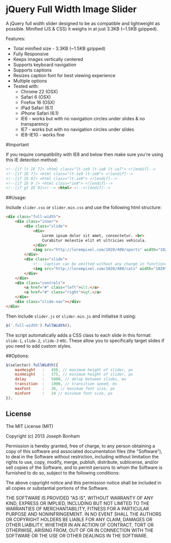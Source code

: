 # jQuery Full Width Image Slider

A jQuery full width slider designed to be as compatible and lightweight as possible. Minified (JS & CSS) it weighs in at just 3.3KB (~1.5KB gzipped).

Features:

* Total minified size - 3.3KB (~1.5KB gzipped)
* Fully Responsive
* Keeps images vertically centered
* Supports keyboard navigation
* Supports captions
* Resizes caption font for best viewing experience
* Multiple options
* Tested with:
	* Chrome 22 (OSX)
	* Safari 6 (OSX)
	* Firefox 16 (OSX)
	* iPad Safari (6.1)
	* iPhone Safari (6.1)
	* IE6 - works but with no navigation circles under slides & no transparency
	* IE7 - works but with no navigation circles under slides 
	* IE8-IE10 - works fine

#Important

If you require compatibility with IE8 and below then make sure you're using this IE detection method:

```html
<!--[if lt IE 7]> <html class="lt-ie9 lt-ie8 lt-ie7"> <![endif]-->
<!--[if IE 7]> <html class="lt-ie9 lt-ie8"> <![endif]-->
<!--[if IE 8]> <html class="lt-ie9"> <![endif]-->
<!--[if IE 9 ]> <html class="ie9"> <![endif]-->
<!--[if gt IE 9]><!--> <html> <!--<![endif]-->
```


##Usage:



Include `slider.css` or `slider.min.css` and use the following html structure:

```html
<div class="full-width">
	<div class="inner">
		<div class="slide">
			<div>
				Lorem ipsum dolor sit amet, consectetur. <br>
				Curabitur molestie elit et ultricies vehicula.
			</div>
			<img src="http://lorempixel.com/1020/400/sports" width="1020" height="400">
		</div>
		<div class="slide">
			<!-- Caption can be omitted without any change in functionality -->
			<img src="http://lorempixel.com/1020/400/cats" width="1020" height="400">
		</div>
	</div>
	<div class="controls">
		<a href="#" class="left">&lt;</a>
		<a href="#" class="right">&gt;</a>
	</div>
	<div class="slide-nav"></div>
</div>
```

Then include `slider.js` or `slider.min.js` and initialise it using:

```javascript
$('.full-width').fullWidth();
```

The script automatically adds a CSS class to each slide in this format: `slide-1`, `slide-2`, `slide-3` etc. These allow you to specifically target slides if you need to add custom styles.

 
##Options:

```javascript
$(selector).fullWidth({
	maxHeight	:	450, // maximum height of slider, px
	minHeight	:	375, // minimum height of slider, px
	delay		:	5000, // delay between slides, ms
	transition	:	1000, // transition speed, ms
	maxFont		:	36, // maximum font size, px
	minFont		:	24 // minimum font size, px
});
```	
## License 

The MIT License (MIT)

Copyright (c) 2013 Joseph Bonham

Permission is hereby granted, free of charge, to any person obtaining a copy of
this software and associated documentation files (the "Software"), to deal in
the Software without restriction, including without limitation the rights to
use, copy, modify, merge, publish, distribute, sublicense, and/or sell copies of
the Software, and to permit persons to whom the Software is furnished to do so,
subject to the following conditions:

The above copyright notice and this permission notice shall be included in all
copies or substantial portions of the Software.

THE SOFTWARE IS PROVIDED "AS IS", WITHOUT WARRANTY OF ANY KIND, EXPRESS OR
IMPLIED, INCLUDING BUT NOT LIMITED TO THE WARRANTIES OF MERCHANTABILITY, FITNESS
FOR A PARTICULAR PURPOSE AND NONINFRINGEMENT. IN NO EVENT SHALL THE AUTHORS OR
COPYRIGHT HOLDERS BE LIABLE FOR ANY CLAIM, DAMAGES OR OTHER LIABILITY, WHETHER
IN AN ACTION OF CONTRACT, TORT OR OTHERWISE, ARISING FROM, OUT OF OR IN
CONNECTION WITH THE SOFTWARE OR THE USE OR OTHER DEALINGS IN THE SOFTWARE.